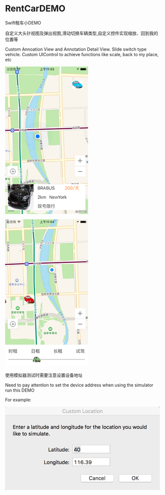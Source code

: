 # RentCarDEMO
Swift租车小DEMO

自定义大头针视图及弹出视图,滑动切换车辆类型,自定义控件实现缩放、回到我的位置等

Custom Annoation View and Annotation Detail View. Slide switch type vehicle. Custom UIControl to achieve functions like scale, back to my place, etc

![image](https://github.com/sunforyou/RentCarDEMO/blob/master/AnnotationDetailView.png)

![image](https://github.com/sunforyou/RentCarDEMO/blob/master/CustomToolbar.png)

使用模拟器测试时需要注意设置设备地址

Need to pay attention to set the device address  when using the simulator run this DEMO

For example:

![](https://github.com/sunforyou/RentCarDEMO/blob/master/Simulation%20Location%20Setting.png)
